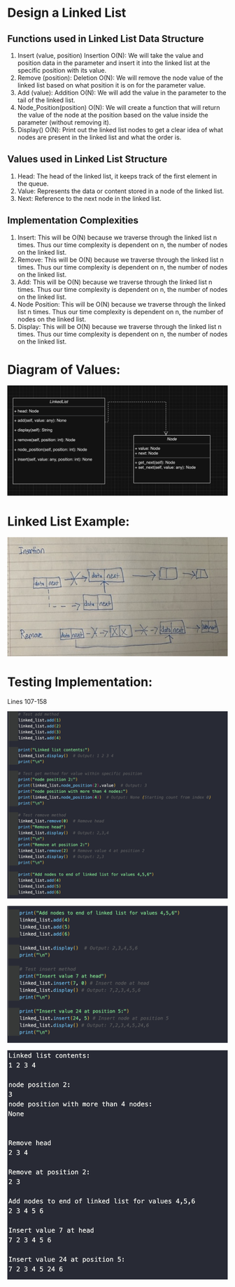 <h1>Design a Linked List</h1>
<h2>Functions used in Linked List Data Structure</h2>
<ol>
<li>Insert (value, position) Insertion O(N): We will take the value and position data in the parameter and insert it into the linked list at the specific position with its value.</li>
<li>Remove (position): Deletion O(N): We will remove the node value of the linked list based on what position it is on for the parameter value.</li>
<li>Add (value): Addition O(N): We will add the value in the parameter to the tail of the linked list.</li>
<li>Node_Position(position) O(N): We will create a function that will return the value of the node at the position based on the value inside the parameter (without removing it).</li>
<li>Display() O(N): Print out the linked list nodes to get a clear idea of what nodes are present in the linked list and what the order is.</li>
</ol>
<h2>Values used in Linked List Structure</h2>
<ol>
<li>Head: The head of the linked list, it keeps track of the first element in the queue.</li>
<li>Value: Represents the data or content stored in a node of the linked list.</li>
<li>Next: Reference to the next node in the linked list.</li>
</ol>

<h2> Implementation Complexities </h2>
<ol>
<li>Insert: This will be O(N) because we traverse through the linked list n times. Thus our time complexity is dependent on n, the number of nodes on the linked list.</li>
<li>Remove: This will be O(N) because we traverse through the linked list n times. Thus our time complexity is dependent on n, the number of nodes on the linked list.</li>
<li>Add: This will be O(N) because we traverse through the linked list n times. Thus our time complexity is dependent on n, the number of nodes on the linked list.</li>
<li>Node Position: This will be O(N) because we traverse through the linked list n times. Thus our time complexity is dependent on n, the number of nodes on the linked list.</li>
<li>Display: This will be O(N) because we traverse through the linked list n times. Thus our time complexity is dependent on n, the number of nodes on the linked list.</li>
</ol>

<h1>Diagram of Values:</h1>

![](uml.png)

<h1>Linked List Example:</h1>

![](example.png)

<h1>Testing Implementation:</h1>
<span>Lines 107-158</span>

![](linkedlist1.png)

![](linkedlist2.png)

![](linkedlist3.png)
